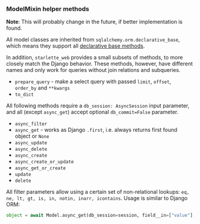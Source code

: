 ### ModelMixin helper methods

**Note**: This will probably change in the future, if better implementation is found.

All model classes are inherited from `sqlalchemy.orm.declarative_base`, 
which means they support all [declarative base methods](https://docs.sqlalchemy.org/en/20/orm/mapped_sql_expr.html#mapper-sql-expressions).

In addition, `starlette_web` provides a small subsets of methods, to more closely match the Django behavior.
These methods, however, have different names and only work for queries without join relations and subqueries.

- `prepare_query` - make a select query with passed `limit`, `offset`, `order_by` and `**kwargs`
- `to_dict`

All following methods require a `db_session: AsyncSession` input parameter, 
and all (except `async_get`) accept optional `db_commit=False` parameter.

- `async_filter`
- `async_get` - works as Django `.first`, i.e. always returns first found object or `None`
- `async_update`
- `async_delete`
- `async_create`
- `async_create_or_update`
- `async_get_or_create`
- `update`
- `delete`

All filter parameters allow using a certain set of non-relational lookups:
`eq, ne, lt, gt, is, in, notin, inarr, icontains`. Usage is similar to Django ORM:

```python
object = await Model.async_get(db_session=session, field__in=["value"], intfield__gt=5)
```
